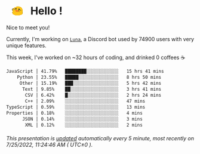 <h1>   <img src="./spoinky.gif" style="vertical-align:middle;" width="30px">   Hello ! </h1>

Nice to meet you!

Currently, I'm working on <a href='https://github.com/Asgarrrr/Luna'>`Luna`</a>, a Discord bot used by 74900 users with very unique features.

This week, I've worked on ~32 hours of coding, and drinked 0 coffees ☕

```
JavaScript │ 41.79%   ████████░░░░░░░░░░░░   15 hrs 41 mins
    Python │ 23.55%   █████░░░░░░░░░░░░░░░   8 hrs 50 mins
     Other │ 15.19%   ███░░░░░░░░░░░░░░░░░   5 hrs 42 mins
      Text │ 9.85%    ██░░░░░░░░░░░░░░░░░░   3 hrs 41 mins
       CSV │ 6.42%    █░░░░░░░░░░░░░░░░░░░   2 hrs 24 mins
       C++ │ 2.09%    ░░░░░░░░░░░░░░░░░░░░   47 mins
TypeScript │ 0.59%    ░░░░░░░░░░░░░░░░░░░░   13 mins
Properties │ 0.18%    ░░░░░░░░░░░░░░░░░░░░   4 mins
      JSON │ 0.14%    ░░░░░░░░░░░░░░░░░░░░   3 mins
       XML │ 0.12%    ░░░░░░░░░░░░░░░░░░░░   2 mins
```

###### This presentation is [updated](https://github.com/Asgarrrr) automatically every 5 minute, most recently on 7/25/2022, 11:24:46 AM ( UTC±0 ).